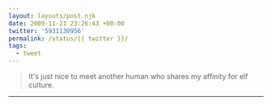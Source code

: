 ```yaml
---
layout: layouts/post.njk
date: 2009-11-21 23:26:43 +00:00
twitter: '5931130956'
permalink: /status/{{ twitter }}/
tags: 
  - tweet
---
```


> It's just nice to meet another human who shares my affinity for elf culture.

---

